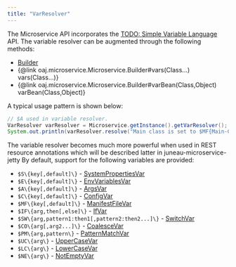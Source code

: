 ```yaml
---
title: "VarResolver"
---
```


The Microservice API incorporates the [TODO: Simple Variable Language](TODO.md) API.
The variable resolver can be augmented through the following methods:
- [Builder]({{API_DOCS}}/org/apache/juneau/microservice/Microservice/Builder.html)
- \{@link oaj.microservice.Microservice.Builder#vars(Class...) vars(Class...)\}
- \{@link oaj.microservice.Microservice.Builder#varBean(Class,Object) varBean(Class,Object)\}

A typical usage pattern is shown below:

```java
// $A used in variable resolver.
VarResolver varResolver = Microservice.getInstance().getVarResolver();
System.out.println(varResolver.resolve("Main class is set to $MF{Main-Class, unknown}"));
```


The variable resolver becomes much more powerful when used in REST resource annotations which will be described latter in juneau-microservice-jetty By default, support for the following variables are provided:
- `$S\{key[,default]\}` - [SystemPropertiesVar]({{API_DOCS}}/org/apache/juneau/svl/vars/SystemPropertiesVar.html)
- `$E\{key[,default]\}` - [EnvVariablesVar]({{API_DOCS}}/org/apache/juneau/svl/vars/EnvVariablesVar.html)
- `$A\{key[,default]\}` - [ArgsVar]({{API_DOCS}}/org/apache/juneau/svl/vars/ArgsVar.html)
- `$C\{key[,default]\}` - [ConfigVar]({{API_DOCS}}/org/apache/juneau/config/vars/ConfigVar.html)
- `$MF\{key[,default]\}` - [ManifestFileVar]({{API_DOCS}}/org/apache/juneau/svl/vars/ManifestFileVar.html)
- `$IF\{arg,then[,else]\}` - [IfVar]({{API_DOCS}}/org/apache/juneau/svl/vars/IfVar.html)
- `$SW\{arg,pattern1:then1[,pattern2:then2...]\}` - [SwitchVar]({{API_DOCS}}/org/apache/juneau/svl/vars/SwitchVar.html)
- `$CO\{arg[,arg2...]\}` - [CoalesceVar]({{API_DOCS}}/org/apache/juneau/svl/vars/CoalesceVar.html)
- `$PM\{arg,pattern\}` - [PatternMatchVar]({{API_DOCS}}/org/apache/juneau/svl/vars/PatternMatchVar.html)
- `$UC\{arg\}` - [UpperCaseVar]({{API_DOCS}}/org/apache/juneau/svl/vars/UpperCaseVar.html)
- `$LC\{arg\}` - [LowerCaseVar]({{API_DOCS}}/org/apache/juneau/svl/vars/LowerCaseVar.html)
- `$NE\{arg\}` - [NotEmptyVar]({{API_DOCS}}/org/apache/juneau/svl/vars/NotEmptyVar.html)
